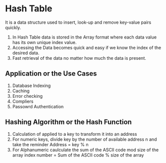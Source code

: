 # Hash Table

It is a data structure used to insert, look-up and remove key-value pairs quickly. 
 1. In Hash Table data is stored in the Array format where each data value has its own unique index value.
 2. Accessing the Data becomes quick and easy if we know the index of the desired data.
 3. Fast retrieval of the data no matter how much the data is present. 

## Application or the Use Cases
 1. Database Indexing
 2. Caching
 3. Error checking
 4. Compliers
 5. Passowrd Authentication

## Hashing Algorithm or the Hash Function
1. Calculation of applied to a key to transform it into an address
2. For numeric keys, divide key by the number of available address n and take the reminder
   Address = key % n
3. For Alphanumeric caulculate the sum of the ASCII code mod size of the array
   index number = Sum of the ASCII code  % size of the array
